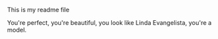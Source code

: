 This is my readme file

You're perfect, you're beautiful, you look like Linda Evangelista, you're a model.
